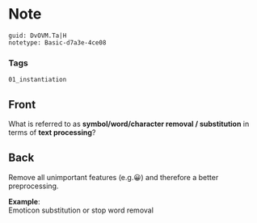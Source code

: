 # Note
```
guid: DvOVM.Ta|H
notetype: Basic-d7a3e-4ce08
```

### Tags
```
01_instantiation
```

## Front
What is referred to as <b>symbol/word/character removal /
substitution</b> in terms of <b>text processing</b>?

## Back
Remove all unimportant features (e.g.😀) and therefore a better
preprocessing.
<div>
  <b>Example</b>:
</div>
<div>
  Emoticon substitution or stop word removal
</div>
